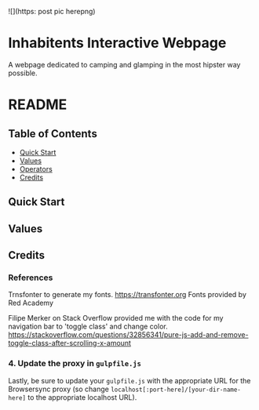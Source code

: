 

![](https: post pic herepng)

# Inhabitents Interactive Webpage

A webpage dedicated to camping and glamping in the most hipster way possible. 

# README

## Table of Contents

* [Quick Start](#quick-start)
* [Values](#values)
* [Operators](#operators)
* [Credits](#credits)

## Quick Start

## Values

## Credits

### References 

Trnsfonter to generate my fonts. https://transfonter.org Fonts provided by Red Academy

Filipe Merker on Stack Overflow provided me with the code for my navigation bar to 'toggle class' and change color. https://stackoverflow.com/questions/32856341/pure-js-add-and-remove-toggle-class-after-scrolling-x-amount


### 4. Update the proxy in `gulpfile.js`

Lastly, be sure to update your `gulpfile.js` with the appropriate URL for the Browsersync proxy (so change `localhost[:port-here]/[your-dir-name-here]` to the appropriate localhost URL).
